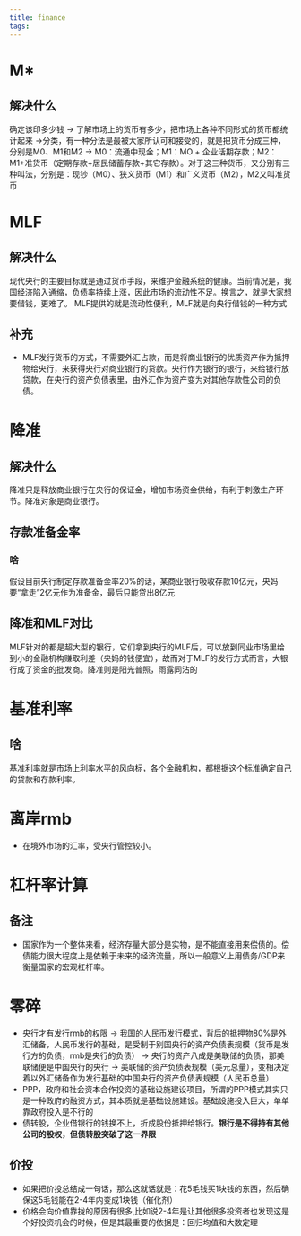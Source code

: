 ```yaml
---
title: finance
tags:
---
```


# M\*

## 解决什么 
确定该印多少钱 -> 了解市场上的货币有多少，把市场上各种不同形式的货币都统计起来 ->分类，有一种分法是最被大家所认可和接受的，就是把货币分成三种，分别是M0、M1和M2 -> M0：流通中现金；M1：MO + 企业活期存款；M2：M1+准货币（定期存款+居民储蓄存款+其它存款）。对于这三种货币，又分别有三种叫法，分别是：现钞（M0）、狭义货币（M1）和广义货币（M2），M2又叫准货币

# MLF

## 解决什么
现代央行的主要目标就是通过货币手段，来维护金融系统的健康。当前情况是，我国经济陷入通缩，负债率持续上涨，因此市场的流动性不足。换言之，就是大家想要借钱，更难了。
MLF提供的就是流动性便利，MLF就是向央行借钱的一种方式

## 补充
* MLF发行货币的方式，不需要外汇占款，而是将商业银行的优质资产作为抵押物给央行，来获得央行对商业银行的贷款。央行作为银行的银行，来给银行放贷款，在央行的资产负债表里，由外汇作为资产变为对其他存款性公司的负债。



# 降准

## 解决什么
降准只是释放商业银行在央行的保证金，增加市场资金供给，有利于刺激生产环节。降准对象是商业银行。

## 存款准备金率

### 啥
假设目前央行制定存款准备金率20%的话，某商业银行吸收存款10亿元，央妈要“拿走”2亿元作为准备金，最后只能贷出8亿元

## 降准和MLF对比
MLF针对的都是超大型的银行，它们拿到央行的MLF后，可以放到同业市场里给到小的金融机构赚取利差（央妈的钱便宜），故而对于MLF的发行方式而言，大银行成了资金的批发商。降准则是阳光普照，雨露同沾的

# 基准利率
## 啥
基准利率就是市场上利率水平的风向标，各个金融机构，都根据这个标准确定自己的贷款和存款利率。

# 离岸rmb
* 在境外市场的汇率，受央行管控较小。

# 杠杆率计算
## 备注
* 国家作为一个整体来看，经济存量大部分是实物，是不能直接用来偿债的。偿债能力很大程度上是依赖于未来的经济流量，所以一般意义上用债务/GDP来衡量国家的宏观杠杆率。


# 零碎
* 央行才有发行rmb的权限 -> 我国的人民币发行模式，背后的抵押物80%是外汇储备，人民币发行的基础，是受制于别国央行的资产负债表规模（货币是发行方的负债，rmb是央行的负债） -> 央行的资产八成是美联储的负债，那美联储便是中国央行的央行 -> 美联储的资产负债表规模（美元总量），变相决定着以外汇储备作为发行基础的中国央行的资产负债表规模（人民币总量）
* PPP，政府和社会资本合作投资的基础设施建设项目，所谓的PPP模式其实只是一种政府的融资方式，其本质就是基础设施建设。基础设施投入巨大，单单靠政府投入是不行的
* 债转股，企业借银行的钱换不上，折成股份抵押给银行。**银行是不得持有其他公司的股权，但债转股突破了这一界限**

## 价投
* 如果把价投总结成一句话，那么这就话就是：花5毛钱买1块钱的东西，然后确保这5毛钱能在2-4年内变成1块钱（催化剂）
* 价格会向价值靠拢的原因有很多,比如说2-4年是让其他很多投资者也发现这是个好投资机会的时候，但是其最重要的依据是：回归均值和大数定理


